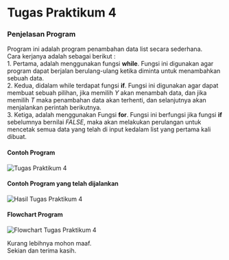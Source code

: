 <h1> Tugas Praktikum 4 </h1>
<h3> Penjelasan Program </h3>
  <p> Program ini adalah program penambahan data list secara sederhana.</br>
  Cara kerjanya adalah sebagai berikut :</br>
  1. Pertama, adalah menggunakan fungsi <b>while</b>. Fungsi ini digunakan agar program dapat berjalan berulang-ulang ketika diminta untuk menambahkan sebuah data.</br>
  2. Kedua, didalam while terdapat fungsi <b>if</b>. Fungsi ini digunakan agar dapat membuat sebuah pilihan, jika memilih <em>Y</em> akan menambah data, dan jika memilih <em>T</em> maka penambahan data akan terhenti, dan selanjutnya akan menjalankan perintah berikutnya.</br>
  3. Ketiga, adalah menggunakan Fungsi <b>for</b>. Fungsi ini berfungsi jika fungsi <b>if</b> sebelumnya bernilai <em>FALSE</em>, maka akan melakukan perulangan untuk mencetak semua data yang telah di input kedalam list yang pertama kali dibuat.
<h4> Contoh Program </h4>

![Tugas Praktikum 4](https://user-images.githubusercontent.com/24362384/71100625-f2081780-21e7-11ea-9f91-cd81f5a1e716.PNG)

<h4> Contoh Program yang telah dijalankan </h4>

![Hasil Tugas Praktikum 4](https://user-images.githubusercontent.com/24362384/71100673-00563380-21e8-11ea-88c9-6851a115adb7.PNG)

<h4> Flowchart Program </h4>
  
![Flowchart Tugas Praktikum 4](https://user-images.githubusercontent.com/24362384/71100704-0d732280-21e8-11ea-8e3f-b4fda5d07fd1.jpg)

  <p> Kurang lebihnya mohon maaf. </br>
  Sekian dan terima kasih. </p>
